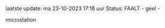 laatste update: 
ma 23-10-2023 17:16   uur 
Status: FAALT - geel - 
<div class="service Y">microstation</div>